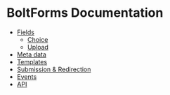 BoltForms Documentation
=======================

  * [Fields](fields.md)
    * [Choice](fields/choice.md)
    * [Upload](fields/upload.md)
  * [Meta data](meta-data.md)
  * [Templates](templates.md)
  * [Submission & Redirection](submission.md)
  * [Events](events.md)
  * [API](api.md)
